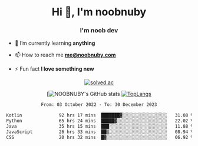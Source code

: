<h1 align="center">Hi 👋, I'm noobnuby</h1>
<h3 align="center">I'm noob dev</h3>

- 🌱 I’m currently learning **anything**

- 📫 How to reach me **me@noobnuby.com**

- ⚡ Fun fact **I love something new**

<div align="center">
  
[![solved.ac](https://solvedac-cards-starcea.paring.moe/profile/noobnuby)](https://solved.ac/profile/noobnuby)

<div>
<div align="center">

[![NOOBNUBY's GitHub stats](https://github-readme-stats.vercel.app/api?username=NOOBNUBY&show_icons=true&theme=dark)
[![TopLangs](https://github-readme-stats.vercel.app/api/top-langs/?username=NOOBNUBY&layout=compact&theme=dark)](https://github.com/anuraghazra/github-readme-stats)

</div>

<!--START_SECTION:waka-->

```txt
From: 03 October 2022 - To: 30 December 2023

Kotlin              92 hrs 17 mins  ███████▓░░░░░░░░░░░░░░░░░   31.08 %
Python              65 hrs 24 mins  █████▓░░░░░░░░░░░░░░░░░░░   22.02 %
Java                35 hrs 15 mins  ███░░░░░░░░░░░░░░░░░░░░░░   11.88 %
JavaScript          26 hrs 33 mins  ██▒░░░░░░░░░░░░░░░░░░░░░░   08.94 %
CSS                 20 hrs 32 mins  █▓░░░░░░░░░░░░░░░░░░░░░░░   06.92 %
```

<!--END_SECTION:waka-->
